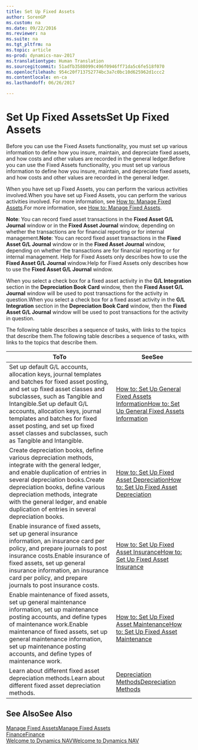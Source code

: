 ```yaml
---
title: Set Up Fixed Assets
author: SorenGP
ms.custom: na
ms.date: 09/22/2016
ms.reviewer: na
ms.suite: na
ms.tgt_pltfrm: na
ms.topic: article
ms-prod: dynamics-nav-2017
ms.translationtype: Human Translation
ms.sourcegitcommit: 51adfb3588099c496f0946ff71da5c6fe518f070
ms.openlocfilehash: 954c20f713752774bc3a7c0bc10d625962d1ccc2
ms.contentlocale: en-ca
ms.lasthandoff: 06/26/2017

---
```


# <a name="set-up-fixed-assets"></a><span data-ttu-id="b132f-102">Set Up Fixed Assets</span><span class="sxs-lookup"><span data-stu-id="b132f-102">Set Up Fixed Assets</span></span>
<span data-ttu-id="b132f-103">Before you can use the Fixed Assets functionality, you must set up various information to define how you insure, maintain, and depreciate fixed assets, and how costs and other values are recorded in the general ledger.</span><span class="sxs-lookup"><span data-stu-id="b132f-103">Before you can use the Fixed Assets functionality, you must set up various information to define how you insure, maintain, and depreciate fixed assets, and how costs and other values are recorded in the general ledger.</span></span>

<span data-ttu-id="b132f-104">When you have set up Fixed Assets, you can perform the various activities involved.</span><span class="sxs-lookup"><span data-stu-id="b132f-104">When you have set up Fixed Assets, you can perform the various activities involved.</span></span> <span data-ttu-id="b132f-105">For more information, see [How to: Manage Fixed Assets](fa-manage.md).</span><span class="sxs-lookup"><span data-stu-id="b132f-105">For more information, see [How to: Manage Fixed Assets](fa-manage.md).</span></span>

<span data-ttu-id="b132f-106">**Note**: You can record fixed asset transactions in the **Fixed Asset G/L Journal** window or in the **Fixed Asset Journal** window, depending on whether the transactions are for financial reporting or for internal management.</span><span class="sxs-lookup"><span data-stu-id="b132f-106">**Note**: You can record fixed asset transactions in the **Fixed Asset G/L Journal** window or in the **Fixed Asset Journal** window, depending on whether the transactions are for financial reporting or for internal management.</span></span> <span data-ttu-id="b132f-107">Help for Fixed Assets only describes how to use the **Fixed Asset G/L Journal** window.</span><span class="sxs-lookup"><span data-stu-id="b132f-107">Help for Fixed Assets only describes how to use the **Fixed Asset G/L Journal** window.</span></span>

<span data-ttu-id="b132f-108">When you select a check box for a fixed asset activity in the **G/L Integration** section in the **Depreciation Book Card** window, then the **Fixed Asset G/L Journal** window will be used to post transactions for the activity in question.</span><span class="sxs-lookup"><span data-stu-id="b132f-108">When you select a check box for a fixed asset activity in the **G/L Integration** section in the **Depreciation Book Card** window, then the **Fixed Asset G/L Journal** window will be used to post transactions for the activity in question.</span></span>

<span data-ttu-id="b132f-109">The following table describes a sequence of tasks, with links to the topics that describe them.</span><span class="sxs-lookup"><span data-stu-id="b132f-109">The following table describes a sequence of tasks, with links to the topics that describe them.</span></span>

| <span data-ttu-id="b132f-110">To</span><span class="sxs-lookup"><span data-stu-id="b132f-110">To</span></span> | <span data-ttu-id="b132f-111">See</span><span class="sxs-lookup"><span data-stu-id="b132f-111">See</span></span> |  
|----|-----|  
|<span data-ttu-id="b132f-112">Set up default G/L accounts, allocation keys, journal templates and batches for fixed asset posting, and set up fixed asset classes and subclasses, such as Tangible and Intangible.</span><span class="sxs-lookup"><span data-stu-id="b132f-112">Set up default G/L accounts, allocation keys, journal templates and batches for fixed asset posting, and set up fixed asset classes and subclasses, such as Tangible and Intangible.</span></span>|[<span data-ttu-id="b132f-113">How to: Set Up General Fixed Assets Information</span><span class="sxs-lookup"><span data-stu-id="b132f-113">How to: Set Up General Fixed Assets Information</span></span>](fa-how-setup-general.md)|  
|<span data-ttu-id="b132f-114">Create depreciation books, define various depreciation methods, integrate with the general ledger, and enable duplication of entries in several depreciation books.</span><span class="sxs-lookup"><span data-stu-id="b132f-114">Create depreciation books, define various depreciation methods, integrate with the general ledger, and enable duplication of entries in several depreciation books.</span></span>|[<span data-ttu-id="b132f-115">How to: Set Up Fixed Asset Depreciation</span><span class="sxs-lookup"><span data-stu-id="b132f-115">How to: Set Up Fixed Asset Depreciation</span></span>](fa-how-setup-depreciation.md)|
|<span data-ttu-id="b132f-116">Enable insurance of fixed assets, set up general insurance information, an insurance card per policy, and prepare journals to post insurance costs.</span><span class="sxs-lookup"><span data-stu-id="b132f-116">Enable insurance of fixed assets, set up general insurance information, an insurance card per policy, and prepare journals to post insurance costs.</span></span>|[<span data-ttu-id="b132f-117">How to: Set Up Fixed Asset Insurance</span><span class="sxs-lookup"><span data-stu-id="b132f-117">How to: Set Up Fixed Asset Insurance</span></span>](fa-how-setup-insurance.md)|
|<span data-ttu-id="b132f-118">Enable maintenance of fixed assets, set up general maintenance information, set up maintenance posting accounts, and define types of maintenance work.</span><span class="sxs-lookup"><span data-stu-id="b132f-118">Enable maintenance of fixed assets, set up general maintenance information, set up maintenance posting accounts, and define types of maintenance work.</span></span>|[<span data-ttu-id="b132f-119">How to: Set Up Fixed Asset Maintenance</span><span class="sxs-lookup"><span data-stu-id="b132f-119">How to: Set Up Fixed Asset Maintenance</span></span>](fa-how-setup-maintenance.md)|
|<span data-ttu-id="b132f-120">Learn about different fixed asset depreciation methods.</span><span class="sxs-lookup"><span data-stu-id="b132f-120">Learn about different fixed asset depreciation methods.</span></span>|[<span data-ttu-id="b132f-121">Depreciation Methods</span><span class="sxs-lookup"><span data-stu-id="b132f-121">Depreciation Methods</span></span>](fa-depreciation-methods.md)|

## <a name="see-also"></a><span data-ttu-id="b132f-122">See Also</span><span class="sxs-lookup"><span data-stu-id="b132f-122">See Also</span></span>
[<span data-ttu-id="b132f-123">Manage Fixed Assets</span><span class="sxs-lookup"><span data-stu-id="b132f-123">Manage Fixed Assets</span></span>](fa-manage.md)  
[<span data-ttu-id="b132f-124">Finance</span><span class="sxs-lookup"><span data-stu-id="b132f-124">Finance</span></span>](finance-setup.md)  
[<span data-ttu-id="b132f-125">Welcome to Dynamics NAV</span><span class="sxs-lookup"><span data-stu-id="b132f-125">Welcome to Dynamics NAV</span></span>](across-get-started.md)

